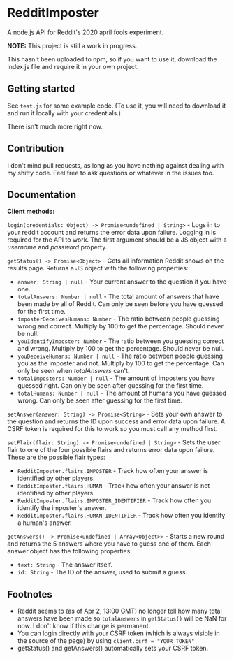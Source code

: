 # RedditImposter
A node.js API for Reddit's 2020 april fools experiment.

**NOTE:** This project is still a work in progress.

This hasn't been uploaded to npm, so if you want to use it, download the index.js file and require it in your own project.

## Getting started

See `test.js` for some example code. (To use it, you will need to download it and run it locally with your credentials.)

There isn't much more right now.

## Contribution

I don't mind pull requests, as long as you have nothing against dealing with my shitty code. Feel free to ask questions or whatever in the issues too.

## Documentation

**Client methods:**

`login(credentials: Object) -> Promise<undefined | String>` - Logs in to your reddit account and returns the error data upon failure. Logging in is required for the API to work. The first argument should be a JS object with a *username* and *password* property.

`getStatus() -> Promise<Object>` - Gets all information Reddit shows on the results page. Returns a JS object with the following properties:
* `answer: String | null` - Your current answer to the question if you have one.
* `totalAnswers: Number | null` - The total amount of answers that have been made by all of Reddit. Can only be seen before you have guessed for the first time.
* `ìmposterDeceivesHumans: Number` - The ratio between people guessing wrong and correct. Multiply by 100 to get the percentage. Should never be null.
* `youIdentifyImposter: Number` - The ratio between you guessing correct and wrong. Multiply by 100 to get the percentage. Should never be null.
* `youDeceiveHumans: Number | null` - The ratio between people guessing you as the imposter and not. Multiply by 100 to get the percentage. Can only be seen when *totalAnswers* can't.
* `totalImposters: Number | null` - The amount of imposters you have guessed right. Can only be seen after guessing for the first time.
* `totalHumans: Number | null` - The amount of humans you have guessed wrong. Can only be seen after guessing for the first time.

`setAnswer(answer: String) -> Promise<String>` - Sets your own answer to the question and returns the ID upon success and error data upon failure. A CSRF token is required for this to work so you must call any method first.

`setFlair(flair: String) -> Promise<undefined | String>` - Sets the user flair to one of the four possible flairs and returns error data upon failure. These are the possible flair types:
* `RedditImposter.flairs.IMPOSTER` - Track how often your answer is identified by other players.
* `RedditImposter.flairs.HUMAN` - Track how often your answer is not identified by other players.
* `RedditImposter.flairs.IMPOSTER_IDENTIFIER` - Track how often you identify the imposter's answer.
* `RedditImposter.flairs.HUMAN_IDENTIFIER` - Track how often you identify a human's answer.

`getAnswers() -> Promise<undefined | Array<Object>>` - Starts a new round and returns the 5 answers where you have to guess one of them. Each answer object has the following properties:
* `text: String` - The answer itself.
* `id: String` - The ID of the answer, used to submit a guess.

## Footnotes
* Reddit seems to (as of Apr 2, 13:00 GMT) no longer tell how many total answers have been made so `totalAnswers` in `getStatus()` will be NaN for now. I don't know if this change is permanent.
* You can login directly with your CSRF token (which is always visible in the source of the page) by using `client.csrf = "YOUR_TOKEN"`
* getStatus() and getAnswers() automatically sets your CSRF token.
